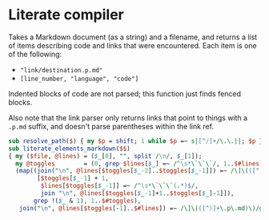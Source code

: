 # Literate compiler
Takes a Markdown document (as a string) and a filename, and returns a list of
items describing code and links that were encountered. Each item is one of the
following:

- `"link/destination.p.md"`
- `[line_number, "language", "code"]`

Indented blocks of code are not parsed; this function just finds fenced blocks.

Also note that the link parser only returns links that point to things with a
`.p.md` suffix, and doesn't parse parentheses within the link ref.

```pl
sub resolve_path($) { my $p = shift; 1 while $p =~ s|[^/]+/\.\.||; $p }
sub literate_elements_markdown($$)
{ my ($file, @lines) = ($_[0], "", split /\n/, $_[1]);
  my @toggles        = (0, grep $lines[$_] =~ /^\s*\`\`\`/, 1..$#lines);
  (map((join("\n", @lines[$toggles[$_-2]..$toggles[$_-1]]) =~ /\]\(([^)]+\.p\.md)\)/g,
        [$toggles[$_-1] + 1,
         $lines[$toggles[$_-1]] =~ /^\s*\`\`\`(.*)$/,
         join "\n", @lines[$toggles[$_-1]+1..$toggles[$_]-1]]),
       grep !($_ & 1), 1..$#toggles),
   join("\n", @lines[$toggles[-1]..$#lines]) =~ /\]\(([^)]+\.p\.md)\)/g) }
```
